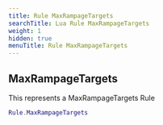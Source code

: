 ```yaml
---
title: Rule MaxRampageTargets
searchTitle: Lua Rule MaxRampageTargets
weight: 1
hidden: true
menuTitle: Rule MaxRampageTargets
---
```

## MaxRampageTargets

This represents a MaxRampageTargets Rule
```lua
Rule.MaxRampageTargets
```